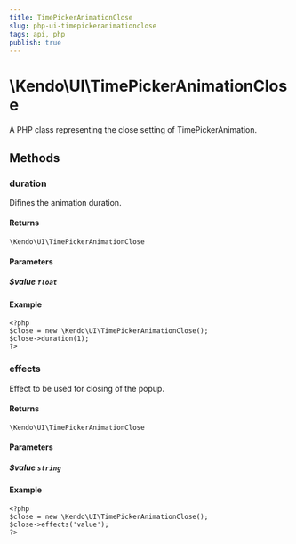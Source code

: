 ```yaml
---
title: TimePickerAnimationClose
slug: php-ui-timepickeranimationclose
tags: api, php
publish: true
---
```


# \Kendo\UI\TimePickerAnimationClose

A PHP class representing the close setting of TimePickerAnimation.


## Methods

### duration
Difines the animation duration.

#### Returns
`\Kendo\UI\TimePickerAnimationClose`

#### Parameters

##### $value `float`



#### Example 
    <?php
    $close = new \Kendo\UI\TimePickerAnimationClose();
    $close->duration(1);
    ?>

### effects
Effect to be used for closing of the popup.

#### Returns
`\Kendo\UI\TimePickerAnimationClose`

#### Parameters

##### $value `string`



#### Example 
    <?php
    $close = new \Kendo\UI\TimePickerAnimationClose();
    $close->effects('value');
    ?>

